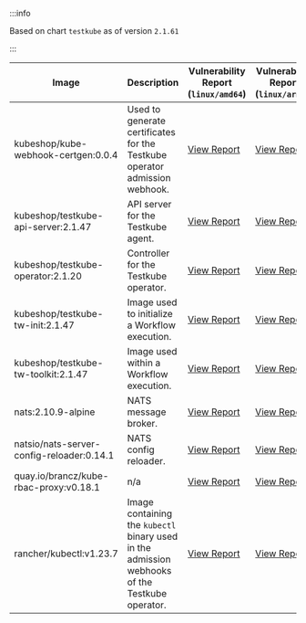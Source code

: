 :::info

Based on chart `testkube` as of version `2.1.61`

:::

| Image | Description | Vulnerability Report (`linux/amd64`) | Vulnerability Report (`linux/arm64`) |
|-------|-------------|--------------------------------------|--------------------------------------|
| kubeshop/kube-webhook-certgen:0.0.4 | Used to generate certificates for the Testkube operator admission webhook. | [View Report](./kube-webhook-certgen-0.0.4_linux_amd64.md) | [View Report](./kube-webhook-certgen-0.0.4_linux_arm64.md) |
| kubeshop/testkube-api-server:2.1.47 | API server for the Testkube agent. | [View Report](./testkube-api-server-2.1.47_linux_amd64.md) | [View Report](./testkube-api-server-2.1.47_linux_arm64.md) |
| kubeshop/testkube-operator:2.1.20 | Controller for the Testkube operator. | [View Report](./testkube-operator-2.1.20_linux_amd64.md) | [View Report](./testkube-operator-2.1.20_linux_arm64.md) |
| kubeshop/testkube-tw-init:2.1.47 | Image used to initialize a Workflow execution. | [View Report](./testkube-tw-init-2.1.47_linux_amd64.md) | [View Report](./testkube-tw-init-2.1.47_linux_arm64.md) |
| kubeshop/testkube-tw-toolkit:2.1.47 | Image used within a Workflow execution. | [View Report](./testkube-tw-toolkit-2.1.47_linux_amd64.md) | [View Report](./testkube-tw-toolkit-2.1.47_linux_arm64.md) |
| nats:2.10.9-alpine | NATS message broker. | [View Report](./nats-2.10.9-alpine_linux_amd64.md) | [View Report](./nats-2.10.9-alpine_linux_arm64.md) |
| natsio/nats-server-config-reloader:0.14.1 | NATS config reloader. | [View Report](./nats-server-config-reloader-0.14.1_linux_amd64.md) | [View Report](./nats-server-config-reloader-0.14.1_linux_arm64.md) |
| quay.io/brancz/kube-rbac-proxy:v0.18.1 | n/a | [View Report](./kube-rbac-proxy-v0.18.1_linux_amd64.md) | [View Report](./kube-rbac-proxy-v0.18.1_linux_arm64.md) |
| rancher/kubectl:v1.23.7 | Image containing the `kubectl` binary used in the admission webhooks of the Testkube operator. | [View Report](./kubectl-v1.23.7_linux_amd64.md) | [View Report](./kubectl-v1.23.7_linux_arm64.md) |
